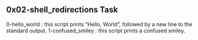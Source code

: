 0x02-shell_redirections Task 
-----------------------------
0-hello_world : this script prints “Hello, World”, followed by a new line to the standard output.
1-confused_smiley : this script prints a confused smiley.
